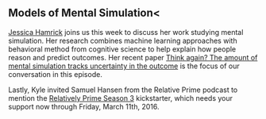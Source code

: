 ## Models of Mental Simulation<

<a href="http://www.jesshamrick.com/">Jessica Hamrick</a> joins us this week to discuss her work studying mental simulation.
Her research combines machine learning approaches with behavioral method from cognitive science to help explain how people
reason and predict outcomes.  Her recent paper <a href="http://www.jesshamrick.com/publications/pdf/Hamrick2015-Think_again_the_amount_of_mental_simulation.pdf">Think again? The amount of mental simulation tracks uncertainty in the outcome</a> is the focus of our conversation in this episode.

Lastly, Kyle invited Samuel Hansen from the Relative Prime podcast to mention the <a href="http://relprime.com/kickstarter">Relatively Prime Season 3</a> kickstarter, which needs your support now through Friday, March 11th, 2016.
